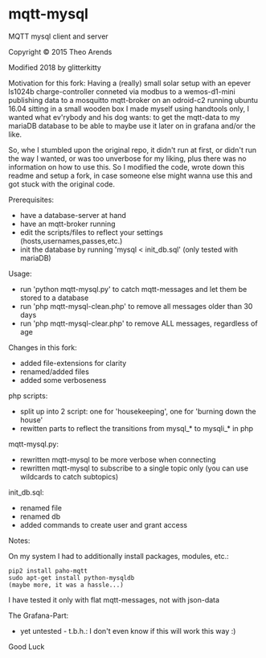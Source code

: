 # mqtt-mysql
MQTT mysql client and server

Copyright © 2015 Theo Arends

Modified 2018 by glitterkitty


Motivation for this fork:
Having a (really) small solar setup with an epever ls1024b charge-controller conneted via modbus to a wemos-d1-mini publishing data to a mosquitto mqtt-broker on an odroid-c2 running ubuntu 16.04 sitting in a small wooden box I made myself using handtools only, I wanted what ev'rybody and his dog wants: to get the mqtt-data to my mariaDB database to be able to maybe use it later on in grafana and/or the like.

So, whe I stumbled upon the original repo, it didn't run at first, or didn't run the way I wanted, or was too unverbose for my liking, plus there was no information on how to use this. So I modified the code, wrote down this readme and setup a fork, in case someone else might wanna use this and got stuck with the original code.


Prerequisites:
- have a database-server at hand
- have an mqtt-broker running
- edit the scripts/files to reflect your settings (hosts,usernames,passes,etc.)
- init the database by running 'mysql < init_db.sql' (only tested with mariaDB) 


Usage:
- run 'python mqtt-mysql.py' to catch mqtt-messages and let them be stored to a database
- run 'php mqtt-mysql-clean.php' to remove all messages older than 30 days
- run 'php mqtt-mysql-clear.php' to remove ALL messages, regardless of age


Changes in this fork:

- added file-extensions for clarity  
- renamed/added files
- added some verboseness

php scripts:
  - split up into 2 script: one for 'housekeeping', one for 'burning down the house'
  - rewitten parts to reflect the transitions from mysql_* to mysqli_* in php

mqtt-mysql.py:
- rewritten mqtt-mysql to be more verbose when connecting
- rewritten mqtt-mysql to subscribe to a single topic only (you can use wildcards to catch subtopics)

init_db.sql:
- renamed file
- renamed db
- added commands to create user and grant access



Notes:

On my system I had to additionally install packages, modules, etc.:

    pip2 install paho-mqtt
    sudo apt-get install python-mysqldb
    (maybe more, it was a hassle...)
    
I have tested it only with flat mqtt-messages, not with json-data

    
    
The Grafana-Part:
  - yet untested - t.b.h.: I don't even know if this will work this way :)
   
 

Good Luck
    


    




